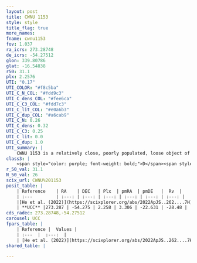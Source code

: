 ```yaml
---
layout: post
title: CWNU 1153
style: style
title_flag: true
more_names: 
fname: cwnu1153
fov: 1.037
ra_icrs: 273.28748
de_icrs: -54.27512
glon: 339.80786
glat: -16.54838
r50: 31.1
plx: 2.2576
UTI: "0.17"
UTI_COLOR: "#f8c5ba"
UTI_C_N_COL: "#fdd9c3"
UTI_C_dens_COL: "#fee6ca"
UTI_C_C3_COL: "#fdd7c3"
UTI_C_lit_COL: "#e0a6b3"
UTI_C_dup_COL: "#a6cab9"
UTI_C_N: 0.26
UTI_C_dens: 0.32
UTI_C_C3: 0.25
UTI_C_lit: 0.0
UTI_C_dup: 1.0
UTI_summary: |
    CWNU 1153 is a relatively close, poorly populated, loose object of low C3 quality. It was recently reported in the literature.
class3: |
    <span style="color: purple; font-weight: bold;">D</span><span style="color: #FFC300; font-weight: bold;">B</span>
r_50_val: 31.1
N_50_val: 26
scix_url: CWNU%201153
posit_table: |
    | Reference    | RA    | DEC   | Plx  | pmRA  | pmDE   |  Rv  |
    | :---         | :---: | :---: | :---: | :---: | :---: | :---: |
    |[He et al. (2022)](https://scixplorer.org/abs/2022ApJS..262....7H) | 273.397 | -54.323 | 2.268 | 3.469 | -22.709 | -- |
    | **UCC** |273.287 | -54.275 | 2.258 | 3.306 | -22.631 | -28.48 | 
cds_radec: 273.28748,-54.27512
carousel: UCC
fpars_table: |
    | Reference |  Values |
    | :---  |  :---:  |
    | [He et al. (2022)](https://scixplorer.org/abs/2022ApJS..262....7H) | `A0=0.8, logAge=7.95` |
shared_table: |
    
---
```


